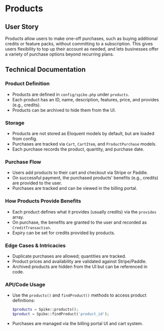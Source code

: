 # Products

## User Story

Products allow users to make one-off purchases, such as buying additional credits or feature packs, without committing to a subscription. This gives users flexibility to top up their account as needed, and lets businesses offer a variety of purchase options beyond recurring plans.

## Technical Documentation

### Product Definition
- Products are defined in `config/spike.php` under `products`.
- Each product has an ID, name, description, features, price, and provides (e.g., credits).
- Products can be archived to hide them from the UI.

### Storage
- Products are not stored as Eloquent models by default, but are loaded from config.
- Purchases are tracked via `Cart`, `CartItem`, and `ProductPurchase` models.
- Each purchase records the product, quantity, and purchase date.

### Purchase Flow
- Users add products to their cart and checkout via Stripe or Paddle.
- On successful payment, the purchased products' benefits (e.g., credits) are provided to the user.
- Purchases are tracked and can be viewed in the billing portal.

### How Products Provide Benefits
- Each product defines what it provides (usually credits) via the `provides` array.
- On purchase, the benefits are granted to the user and recorded as `CreditTransaction`.
- Expiry can be set for credits provided by products.

### Edge Cases & Intricacies
- Duplicate purchases are allowed; quantities are tracked.
- Product prices and availability are validated against Stripe/Paddle.
- Archived products are hidden from the UI but can be referenced in code.

### API/Code Usage
- Use the `products()` and `findProduct()` methods to access product definitions:
  ```php
  $products = Spike::products();
  $product = Spike::findProduct('product_id');
  ```
- Purchases are managed via the billing portal UI and cart system. 